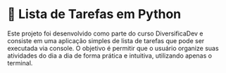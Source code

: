 # 📝 Lista de Tarefas em Python
Este projeto foi desenvolvido como parte do curso DiversificaDev e consiste em uma aplicação simples de lista de tarefas que pode ser executada via console.
O objetivo é permitir que o usuário organize suas atividades do dia a dia de forma prática e intuitiva, utilizando apenas o terminal.
